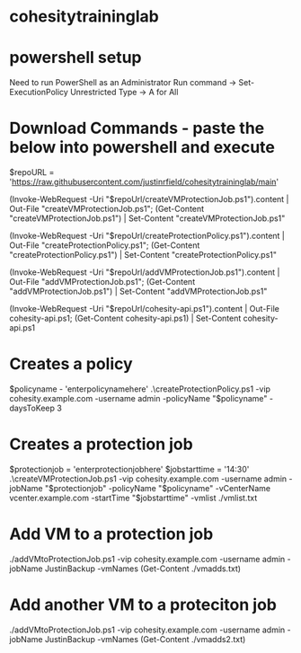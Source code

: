 # cohesitytraininglab

# powershell setup
Need to run PowerShell as an Administrator
Run command -> Set-ExecutionPolicy Unrestricted
Type -> A for All

# Download Commands - paste the below into powershell and execute
$repoURL = 'https://raw.githubusercontent.com/justinrfield/cohesitytraininglab/main'

(Invoke-WebRequest -Uri "$repoUrl/createVMProtectionJob.ps1").content | Out-File "createVMProtectionJob.ps1"; (Get-Content "createVMProtectionJob.ps1") | Set-Content "createVMProtectionJob.ps1"

(Invoke-WebRequest -Uri "$repoUrl/createProtectionPolicy.ps1").content | Out-File "createProtectionPolicy.ps1"; (Get-Content "createProtectionPolicy.ps1") | Set-Content "createProtectionPolicy.ps1"

(Invoke-WebRequest -Uri "$repoUrl/addVMProtectionJob.ps1").content | Out-File "addVMProtectionJob.ps1"; (Get-Content "addVMProtectionJob.ps1") | Set-Content "addVMProtectionJob.ps1"

(Invoke-WebRequest -Uri "$repoUrl/cohesity-api.ps1").content | Out-File cohesity-api.ps1; (Get-Content cohesity-api.ps1) | Set-Content cohesity-api.ps1

# Creates a policy
$policyname - 'enterpolicynamehere'
.\createProtectionPolicy.ps1 -vip cohesity.example.com -username admin -policyName "$policyname" -daysToKeep 3

# Creates a protection job
$protectionjob = 'enterprotectionjobhere'
$jobstarttime = '14:30'
.\createVMProtectionJob.ps1 -vip cohesity.example.com -username admin -jobName "$protectionjob" -policyName "$policyname" -vCenterName vcenter.example.com -startTime "$jobstarttime" -vmlist ./vmlist.txt

# Add VM to a protection job
./addVMtoProtectionJob.ps1 -vip cohesity.example.com -username admin -jobName JustinBackup -vmNames (Get-Content ./vmadds.txt)

# Add another VM to a proteciton job
./addVMtoProtectionJob.ps1 -vip cohesity.example.com -username admin -jobName JustinBackup -vmNames (Get-Content ./vmadds2.txt)

